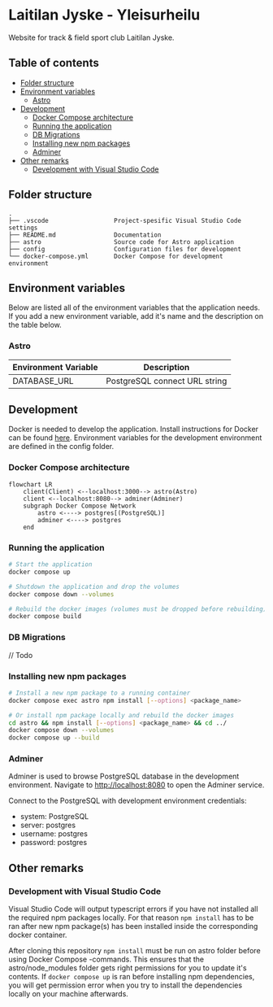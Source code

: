 # Laitilan Jyske - Yleisurheilu

Website for track & field sport club Laitilan Jyske.

## Table of contents

- [Folder structure](#folder-structure)
- [Environment variables](#environment-variables)
  - [Astro](#astro)
- [Development](#development)
  - [Docker Compose architecture](#docker-compose-architecture)
  - [Running the application](#running-the-application)
  - [DB Migrations](#db-migrations)
  - [Installing new npm packages](#installing-new-npm-packages)
  - [Adminer](#adminer)
- [Other remarks](#other-remarks)
  - [Development with Visual Studio Code](#development-with-visual-studio-code)

## Folder structure

```
.
├── .vscode                  Project-spesific Visual Studio Code settings
├── README.md                Documentation
├── astro                    Source code for Astro application
├── config                   Configuration files for development
└── docker-compose.yml       Docker Compose for development environment
```

## Environment variables

Below are listed all of the environment variables that the application needs. If you add a new environment variable, add it's name and the description on the table below.

### Astro

| Environment Variable | Description                   |
| -------------------- | ----------------------------- |
| DATABASE_URL         | PostgreSQL connect URL string |

## Development

Docker is needed to develop the application. Install instructions for Docker can be found [here](https://docs.docker.com/get-docker/). Environment variables for the development environment are defined in the config folder.

### Docker Compose architecture

```mermaid
flowchart LR
    client(Client) <--localhost:3000--> astro(Astro)
    client <--localhost:8080--> adminer(Adminer)
    subgraph Docker Compose Network
        astro <----> postgres[(PostgreSQL)]
        adminer <----> postgres
    end
```

### Running the application

```sh
# Start the application
docker compose up

# Shutdown the application and drop the volumes
docker compose down --volumes

# Rebuild the docker images (volumes must be dropped before rebuilding)
docker compose build
```

### DB Migrations

// Todo

### Installing new npm packages

```sh
# Install a new npm package to a running container
docker compose exec astro npm install [--options] <package_name>

# Or install npm package locally and rebuild the docker images
cd astro && npm install [--options] <package_name> && cd ../
docker compose down --volumes
docker compose up --build
```

### Adminer

Adminer is used to browse PostgreSQL database in the development environment. Navigate to [http://localhost:8080](http://localhost:8080) to open the Adminer service.

Connect to the PostgreSQL with development environment credentials:

- system: PostgreSQL
- server: postgres
- username: postgres
- password: postgres

## Other remarks

### Development with Visual Studio Code

Visual Studio Code will output typescript errors if you have not installed all the required npm packages locally. For that reason `npm install` has to be ran after new npm package(s) has been installed inside the corresponding docker container.

After cloning this repository `npm install` must be run on astro folder before using Docker Compose -commands. This ensures that the astro/node_modules folder gets right permissions for you to update it's contents. If `docker compose up` is ran before installing npm dependencies, you will get permission error when you try to install the dependencies locally on your machine afterwards.
